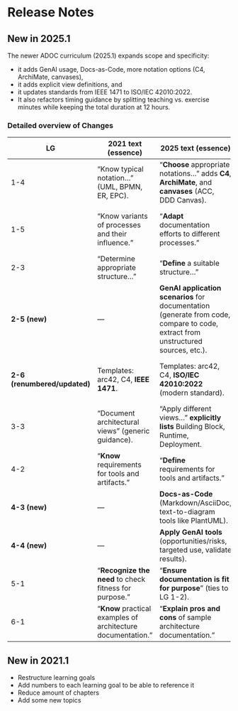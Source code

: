 # Release Notes

## New in 2025.1

The newer ADOC curriculum (2025.1) expands scope and specificity: 
* it adds GenAI usage, Docs-as-Code, more notation options (C4, ArchiMate, canvases), 
* it adds explicit view definitions, and 
* it updates standards from IEEE 1471 to ISO/IEC 42010:2022. 
* It also refactors timing guidance by splitting teaching vs. exercise minutes while keeping the total duration at 12 hours.

### Detailed overview of Changes

| LG  | 2021 text (essence) | 2025 text (essence) | What changed   |
| --- | ------------------- | ------------------- | ---------------| 
| 1-4 | “Know typical notation…” (UML, BPMN, ER, EPC).    | “**Choose** appropriate notations…” adds **C4**, **ArchiMate**, and **canvases** (ACC, DDD Canvas). | Scope broadened); introduces additional, modern notations and canvases.   |
| 1-5 | “Know variants of processes and their influence.” | “**Adapt** documentation efforts to different processes.”   | Stronger competency (from “know” → “adapt”); emphasis on tailoring work.  |
| 2-3  | “Determine appropriate structure…” | “**Define** a suitable structure…” | Minor verb upgrade; intent unchanged.  |
| **2-5 (new)**               | — | **GenAI application scenarios** for documentation (generate from code, compare to code, extract from unstructured sources, etc.). | **New topic**: where GenAI adds value in doc work.  |
| **2-6 (renumbered/updated)** | Templates: arc42, C4, **IEEE 1471**. | Templates: arc42, C4, **ISO/IEC 42010:2022** (modern standard). | Templates moved 2-5→**2-6** and standard updated from IEEE 1471 to ISO/IEC 42010.   |
| 3-3 | “Document architectural views” (generic guidance). | “Apply different views…” **explicitly lists** Building Block, Runtime, Deployment. | Makes views **explicit/mandatory** (clearer competency targets).   |
| 4-2           | “**Know** requirements for tools and artifacts.” | “**Define** requirements for tools and artifacts.” | Higher bar: from awareness to definition. |
| **4-3 (new)** | —                                                | **Docs-as-Code** (Markdown/AsciiDoc, text-to-diagram tools like PlantUML).   | **New topic**: docs-as-code practices and generators.  |
| **4-4 (new)** | —                                                | **Apply GenAI tools** (opportunities/risks, targeted use, validate results). | **New topic**: hands-on GenAI use in doc workflows.    |
| 5-1 | “**Recognize the need** to check fitness for purpose.”      | “**Ensure documentation is fit for purpose**” (ties to LG 1-2). | Emphasis from recognition → **assurance**; cross-ref to stakeholders.   |
| 6-1 | “**Know** practical examples of architecture documentation.” | “**Explain pros and cons** of sample architecture documentation.” | Higher bar: from knowing to analyzing/arguing.   |



## New in 2021.1
- Restructure learning goals
- Add numbers to each learning goal to be able to reference it
- Reduce amount of chapters
- Add some new topics
